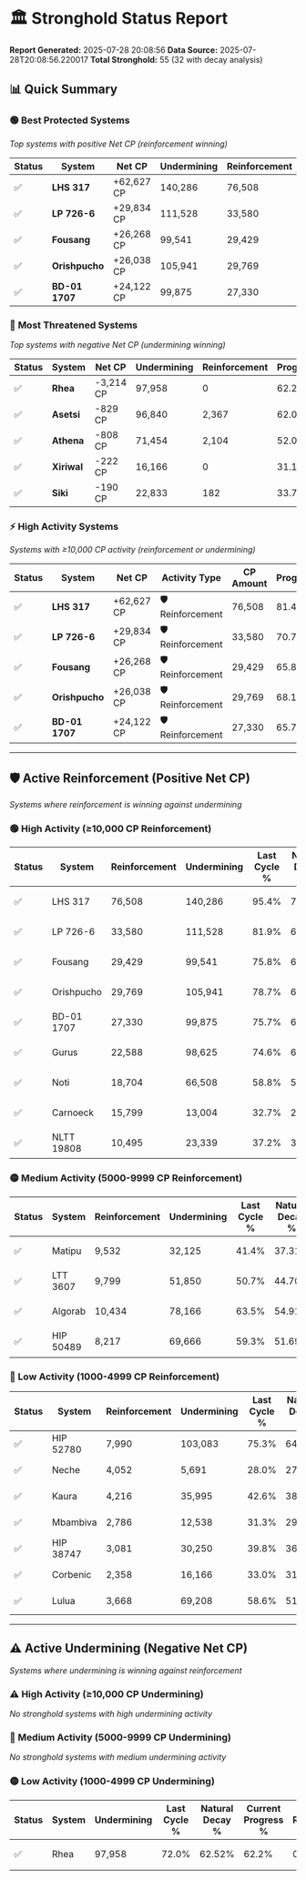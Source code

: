 # 🏛️ Stronghold Status Report

**Report Generated:** 2025-07-28 20:08:56
**Data Source:** 2025-07-28T20:08:56.220017
**Total Stronghold:** 55 (32 with decay analysis)

## 📊 Quick Summary

### 🟢 **Best Protected Systems**
*Top systems with positive Net CP (reinforcement winning)*

| Status | System | Net CP | Undermining | Reinforcement | Progress |
|--------|--------|--------|-------------|---------------|----------|
| ✅ | **LHS 317** | +62,627 CP | 140,286 | 76,508 | 81.4% |
| ✅ | **LP 726-6** | +29,834 CP | 111,528 | 33,580 | 70.7% |
| ✅ | **Fousang** | +26,268 CP | 99,541 | 29,429 | 65.8% |
| ✅ | **Orishpucho** | +26,038 CP | 105,941 | 29,769 | 68.1% |
| ✅ | **BD-01 1707** | +24,122 CP | 99,875 | 27,330 | 65.7% |

### 🔴 **Most Threatened Systems**
*Top systems with negative Net CP (undermining winning)*

| Status | System | Net CP | Undermining | Reinforcement | Progress |
|--------|--------|--------|-------------|---------------|----------|
| ✅ | **Rhea** | -3,214 CP | 97,958 | 0 | 62.2% |
| ✅ | **Asetsi** | -829 CP | 96,840 | 2,367 | 62.0% |
| ✅ | **Athena** | -808 CP | 71,454 | 2,104 | 52.0% |
| ✅ | **Xiriwal** | -222 CP | 16,166 | 0 | 31.1% |
| ✅ | **Siki** | -190 CP | 22,833 | 182 | 33.7% |

### ⚡ **High Activity Systems**
*Systems with ≥10,000 CP activity (reinforcement or undermining)*

| Status | System | Net CP | Activity Type | CP Amount | Progress |
|--------|--------|--------|---------------|-----------|----------|
| ✅ | **LHS 317** | +62,627 CP | 🛡️ Reinforcement | 76,508 | 81.4% |
| ✅ | **LP 726-6** | +29,834 CP | 🛡️ Reinforcement | 33,580 | 70.7% |
| ✅ | **Fousang** | +26,268 CP | 🛡️ Reinforcement | 29,429 | 65.8% |
| ✅ | **Orishpucho** | +26,038 CP | 🛡️ Reinforcement | 29,769 | 68.1% |
| ✅ | **BD-01 1707** | +24,122 CP | 🛡️ Reinforcement | 27,330 | 65.7% |

---

## 🛡️ Active Reinforcement (Positive Net CP)
*Systems where reinforcement is winning against undermining*

### 🟢 High Activity (≥10,000 CP Reinforcement)

| Status | System | Reinforcement | Undermining | Last Cycle % | Natural Decay % | Current Progress % | Current CP | Net CP | Activity |
|--------|--------|---------------|-------------|--------------|-----------------|-------------------|------------|--------|----------|
| ✅ | LHS 317 | 76,508 | 140,286 | 95.4% | 75.14% | 81.4% | 814,000 | +62,627 | 🟢 High Reinforcement |
| ✅ | LP 726-6 | 33,580 | 111,528 | 81.9% | 67.72% | 70.7% | 707,000 | +29,834 | 🟢 High Reinforcement |
| ✅ | Fousang | 29,429 | 99,541 | 75.8% | 63.17% | 65.8% | 657,999 | +26,268 | 🟢 High Reinforcement |
| ✅ | Orishpucho | 29,769 | 105,941 | 78.7% | 65.50% | 68.1% | 680,999 | +26,038 | 🟢 High Reinforcement |
| ✅ | BD-01 1707 | 27,330 | 99,875 | 75.7% | 63.29% | 65.7% | 657,000 | +24,122 | 🟢 High Reinforcement |
| ✅ | Gurus | 22,588 | 98,625 | 74.6% | 62.77% | 64.7% | 647,000 | +19,325 | 🟢 High Reinforcement |
| ✅ | Noti | 18,704 | 66,508 | 58.8% | 50.44% | 52.1% | 521,000 | +16,616 | 🟢 High Reinforcement |
| ✅ | Carnoeck | 15,799 | 13,004 | 32.7% | 29.85% | 31.4% | 314,000 | +15,537 | 🟢 High Reinforcement |
| ✅ | NLTT 19808 | 10,495 | 23,339 | 37.2% | 33.89% | 34.9% | 349,000 | +10,057 | 🟢 High Reinforcement |

### 🟡 Medium Activity (5000-9999 CP Reinforcement)

| Status | System | Reinforcement | Undermining | Last Cycle % | Natural Decay % | Current Progress % | Current CP | Net CP | Activity |
|--------|--------|---------------|-------------|--------------|-----------------|-------------------|------------|--------|----------|
| ✅ | Matipu | 9,532 | 32,125 | 41.4% | 37.31% | 38.2% | 382,000 | +8,884 | 🟡 Medium Reinforcement |
| ✅ | LTT 3607 | 9,799 | 51,850 | 50.7% | 44.70% | 45.5% | 455,000 | +7,974 | 🟡 Medium Reinforcement |
| ✅ | Algorab | 10,434 | 78,166 | 63.5% | 54.91% | 55.7% | 557,000 | +7,908 | 🟡 Medium Reinforcement |
| ✅ | HIP 50489 | 8,217 | 69,666 | 59.3% | 51.69% | 52.3% | 523,000 | +6,110 | 🟡 Medium Reinforcement |

### 🔴 Low Activity (1000-4999 CP Reinforcement)

| Status | System | Reinforcement | Undermining | Last Cycle % | Natural Decay % | Current Progress % | Current CP | Net CP | Activity |
|--------|--------|---------------|-------------|--------------|-----------------|-------------------|------------|--------|----------|
| ✅ | HIP 52780 | 7,990 | 103,083 | 75.3% | 64.53% | 65.0% | 650,000 | +4,694 | 🔵 Low Reinforcement |
| ✅ | Neche | 4,052 | 5,691 | 28.0% | 27.00% | 27.4% | 273,999 | +3,967 | 🔵 Low Reinforcement |
| ✅ | Kaura | 4,216 | 35,995 | 42.6% | 38.69% | 39.0% | 390,000 | +3,146 | 🔵 Low Reinforcement |
| ✅ | Mbambiva | 2,786 | 12,538 | 31.3% | 29.73% | 30.0% | 300,000 | +2,698 | 🔵 Low Reinforcement |
| ✅ | HIP 38747 | 3,081 | 30,250 | 39.8% | 36.56% | 36.8% | 368,000 | +2,417 | 🔵 Low Reinforcement |
| ✅ | Corbenic | 2,358 | 16,166 | 33.0% | 31.17% | 31.4% | 314,000 | +2,265 | 🔵 Low Reinforcement |
| ✅ | Lulua | 3,668 | 69,208 | 58.6% | 51.54% | 51.7% | 517,000 | +1,636 | 🔵 Low Reinforcement |


---

## ⚠️ Active Undermining (Negative Net CP)
*Systems where undermining is winning against reinforcement*

### ⚠️ High Activity (≥10,000 CP Undermining)

*No stronghold systems with high undermining activity*

### 🔶 Medium Activity (5000-9999 CP Undermining)

*No stronghold systems with medium undermining activity*

### 🟡 Low Activity (1000-4999 CP Undermining)

| Status | System | Undermining | Last Cycle % | Natural Decay % | Current Progress % | Reinforcement | Current CP | Net CP | Activity |
|--------|--------|-------------|--------------|-----------------|-------------------|---------------|------------|--------|----------|
| ✅ | Rhea | 97,958 | 72.0% | 62.52% | 62.2% | 0 | 622,000 | -3,214 | 🟡 Low Undermining |
